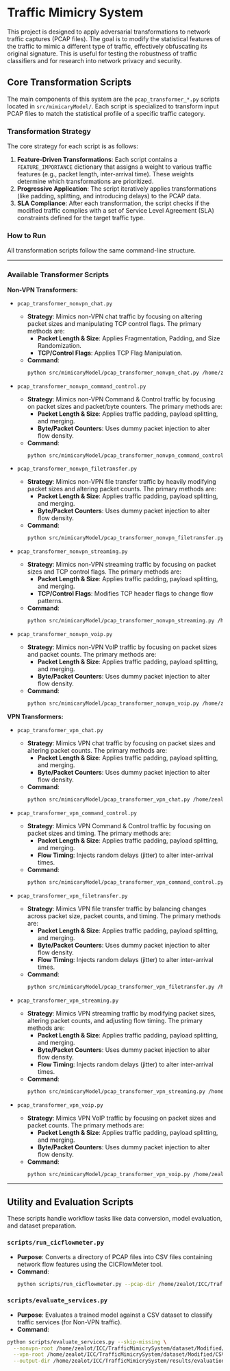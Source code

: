 # Traffic Mimicry System

This project is designed to apply adversarial transformations to network traffic captures (PCAP files). The goal is to modify the statistical features of the traffic to mimic a different type of traffic, effectively obfuscating its original signature. This is useful for testing the robustness of traffic classifiers and for research into network privacy and security.

## Core Transformation Scripts

The main components of this system are the `pcap_transformer_*.py` scripts located in `src/mimicaryModel/`. Each script is specialized to transform input PCAP files to match the statistical profile of a specific traffic category.

### Transformation Strategy

The core strategy for each script is as follows:

1.  **Feature-Driven Transformations**: Each script contains a `FEATURE_IMPORTANCE` dictionary that assigns a weight to various traffic features (e.g., packet length, inter-arrival time). These weights determine which transformations are prioritized.
2.  **Progressive Application**: The script iteratively applies transformations (like padding, splitting, and introducing delays) to the PCAP data.
3.  **SLA Compliance**: After each transformation, the script checks if the modified traffic complies with a set of Service Level Agreement (SLA) constraints defined for the target traffic type.

### How to Run

All transformation scripts follow the same command-line structure.

---

### Available Transformer Scripts

**Non-VPN Transformers:**

-   `pcap_transformer_nonvpn_chat.py`
    -   **Strategy**: Mimics non-VPN chat traffic by focusing on altering packet sizes and manipulating TCP control flags. The primary methods are:
        -   **Packet Length & Size**: Applies Fragmentation, Padding, and Size Randomization.
        -   **TCP/Control Flags**: Applies TCP Flag Manipulation.
    -   **Command**:
        ```bash
        python src/mimicaryModel/pcap_transformer_nonvpn_chat.py /home/zealot/ICC/TrafficMimicrySystem/dataset/VPN\&NonVPN/NonVPN/Chat/ /home/zealot/ICC/TrafficMimicrySystem/dataset/Modified_M/NonVPN/chat/ --recommended
        ```

-   `pcap_transformer_nonvpn_command_control.py`
    -   **Strategy**: Mimics non-VPN Command & Control traffic by focusing on packet sizes and packet/byte counters. The primary methods are:
        -   **Packet Length & Size**: Applies traffic padding, payload splitting, and merging.
        -   **Byte/Packet Counters**: Uses dummy packet injection to alter flow density.
    -   **Command**:
        ```bash
        python src/mimicaryModel/pcap_transformer_nonvpn_command_control.py /home/zealot/ICC/TrafficMimicrySystem/dataset/VPN\&NonVPN/NonVPN/Command\&Control/ /home/zealot/ICC/TrafficMimicrySystem/dataset/Modified_M/NonVPN/command\&control/ --recommended
        ```

-   `pcap_transformer_nonvpn_filetransfer.py`
    -   **Strategy**: Mimics non-VPN file transfer traffic by heavily modifying packet sizes and altering packet counts. The primary methods are:
        -   **Packet Length & Size**: Applies traffic padding, payload splitting, and merging.
        -   **Byte/Packet Counters**: Uses dummy packet injection to alter flow density.
    -   **Command**:
        ```bash
        python src/mimicaryModel/pcap_transformer_nonvpn_filetransfer.py /home/zealot/ICC/TrafficMimicrySystem/dataset/VPN\&NonVPN/NonVPN/FileTransfer/ /home/zealot/ICC/TrafficMimicrySystem/dataset/Modified_M/NonVPN/FileTransfer/ --recommended
        ```

-   `pcap_transformer_nonvpn_streaming.py`
    -   **Strategy**: Mimics non-VPN streaming traffic by focusing on packet sizes and TCP control flags. The primary methods are:
        -   **Packet Length & Size**: Applies traffic padding, payload splitting, and merging.
        -   **TCP/Control Flags**: Modifies TCP header flags to change flow patterns.
    -   **Command**:
        ```bash
        python src/mimicaryModel/pcap_transformer_nonvpn_streaming.py /home/zealot/ICC/TrafficMimicrySystem/dataset/VPN\&NonVPN/NonVPN/Streaming/ /home/zealot/ICC/TrafficMimicrySystem/dataset/Modified_M/NonVPN/streaming/ --recommended
        ```

-   `pcap_transformer_nonvpn_voip.py`
    -   **Strategy**: Mimics non-VPN VoIP traffic by focusing on packet sizes and packet counts. The primary methods are:
        -   **Packet Length & Size**: Applies traffic padding, payload splitting, and merging.
        -   **Byte/Packet Counters**: Uses dummy packet injection to alter flow density.
    -   **Command**:
        ```bash
        python src/mimicaryModel/pcap_transformer_nonvpn_voip.py /home/zealot/ICC/TrafficMimicrySystem/dataset/VPN\&NonVPN/NonVPN/VoIP/ /home/zealot/ICC/TrafficMimicrySystem/dataset/Modified_M/NonVPN/voip/ --recommended
        ```

**VPN Transformers:**

-   `pcap_transformer_vpn_chat.py`
    -   **Strategy**: Mimics VPN chat traffic by focusing on packet sizes and altering packet counts. The primary methods are:
        -   **Packet Length & Size**: Applies traffic padding, payload splitting, and merging.
        -   **Byte/Packet Counters**: Uses dummy packet injection to alter flow density.
    -   **Command**:
        ```bash
        python src/mimicaryModel/pcap_transformer_vpn_chat.py /home/zealot/ICC/TrafficMimicrySystem/dataset/VPN\&NonVPN/VPN/Chat/ /home/zealot/ICC/TrafficMimicrySystem/dataset/Modified_M/VPN/chat/ --recommended
        ```

-   `pcap_transformer_vpn_command_control.py`
    -   **Strategy**: Mimics VPN Command & Control traffic by focusing on packet sizes and timing. The primary methods are:
        -   **Packet Length & Size**: Applies traffic padding, payload splitting, and merging.
        -   **Flow Timing**: Injects random delays (jitter) to alter inter-arrival times.
    -   **Command**:
        ```bash
        python src/mimicaryModel/pcap_transformer_vpn_command_control.py /home/zealot/ICC/TrafficMimicrySystem/dataset/VPN\&NonVPN/VPN/Command\&Control/ /home/zealot/ICC/TrafficMimicrySystem/dataset/Modified_M/VPN/Command\&Control/ --recommended
        ```

-   `pcap_transformer_vpn_filetransfer.py`
    -   **Strategy**: Mimics VPN file transfer traffic by balancing changes across packet size, packet counts, and timing. The primary methods are:
        -   **Packet Length & Size**: Applies traffic padding, payload splitting, and merging.
        -   **Byte/Packet Counters**: Uses dummy packet injection to alter flow density.
        -   **Flow Timing**: Injects random delays (jitter) to alter inter-arrival times.
    -   **Command**:
        ```bash
        python src/mimicaryModel/pcap_transformer_vpn_filetransfer.py /home/zealot/ICC/TrafficMimicrySystem/dataset/VPN\&NonVPN/VPN/FileTransfer/ /home/zealot/ICC/TrafficMimicrySystem/dataset/Modified_M/VPN/FileTransfer/ --recommended
        ```

-   `pcap_transformer_vpn_streaming.py`
    -   **Strategy**: Mimics VPN streaming traffic by modifying packet sizes, altering packet counts, and adjusting flow timing. The primary methods are:
        -   **Packet Length & Size**: Applies traffic padding, payload splitting, and merging.
        -   **Byte/Packet Counters**: Uses dummy packet injection to alter flow density.
        -   **Flow Timing**: Injects random delays (jitter) to alter inter-arrival times.
    -   **Command**:
        ```bash
        python src/mimicaryModel/pcap_transformer_vpn_streaming.py /home/zealot/ICC/TrafficMimicrySystem/dataset/VPN\&NonVPN/VPN/Streaming/ /home/zealot/ICC/TrafficMimicrySystem/dataset/Modified_M/VPN/streaming/ --recommended
        ```

-   `pcap_transformer_vpn_voip.py`
    -   **Strategy**: Mimics VPN VoIP traffic by focusing on packet sizes and packet counts. The primary methods are:
        -   **Packet Length & Size**: Applies traffic padding, payload splitting, and merging.
        -   **Byte/Packet Counters**: Uses dummy packet injection to alter flow density.
    -   **Command**:
        ```bash
        python src/mimicaryModel/pcap_transformer_vpn_voip.py /home/zealot/ICC/TrafficMimicrySystem/dataset/VPN\&NonVPN/VPN/VoIP/ /home/zealot/ICC/TrafficMimicrySystem/dataset/Modified_M/VPN/voip/ --recommended
        ```

---

## Utility and Evaluation Scripts

These scripts handle workflow tasks like data conversion, model evaluation, and dataset preparation.

### `scripts/run_cicflowmeter.py`

-   **Purpose**: Converts a directory of PCAP files into CSV files containing network flow features using the CICFlowMeter tool.
-   **Command**:
    ```bash
    python scripts/run_cicflowmeter.py --pcap-dir /home/zealot/ICC/TrafficMimicrySystem/dataset/Modified_M/ --csv-dir /home/zealot/ICC/TrafficMimicrySystem/dataset/Modified/CSV/
    ```

### `scripts/evaluate_services.py`

-   **Purpose**: Evaluates a trained model against a CSV dataset to classify traffic services (for Non-VPN traffic).
-   **Command**:
```bash
python scripts/evaluate_services.py --skip-missing \
  --nonvpn-root /home/zealot/ICC/TrafficMimicrySystem/dataset/Modified/CSV/NON-VPN \
  --vpn-root /home/zealot/ICC/TrafficMimicrySystem/dataset/Modified/CSV/VPN \
  --output-dir /home/zealot/ICC/TrafficMimicrySystem/results/evaluation
```
